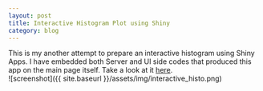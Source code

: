 ```yaml
---
layout: post
title: Interactive Histogram Plot using Shiny
category: blog
---
```


This is my another attempt to prepare an interactive histogram using Shiny Apps. I have embedded both Server and UI side codes that produced this app on the main page itself. Take a look at it [here](https://socrates.shinyapps.io/ShinyProject/).
<br>
![screenshot]({{ site.baseurl }}/assets/img/interactive_histo.png)